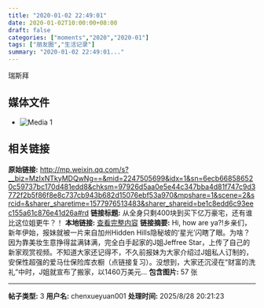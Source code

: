 ```yaml
---
title: "2020-01-02 22:49:01"
date: 2020-01-02T10:00:00+08:00
draft: false
categories: ["moments","2020","2020-01"]
tags: ["朋友圈","生活记录"]
summary: "2020-01-02 22:49:01..."
---
```


瑞斯拜

## 媒体文件

- ![Media 1](/Moments/photos/2020-01-02/202001022249010.jpg)

## 相关链接

**原始链接:** http://mp.weixin.qq.com/s?__biz=MzIxNTkyMDQwNg==&mid=2247505699&idx=1&sn=6ecb668586520c59737bc170d481edd8&chksm=97926d5aa0e5e44c347bba4d81f747c9d3772f2b5f86f8e8c737cb943b682d15076ebf53a970&mpshare=1&scene=2&srcid=&sharer_sharetime=1577976513483&sharer_shareid=be1c8edd6c93eec155a61c876e41d26a#rd
**链接标题:** 从全身只剩400块到买下亿万豪宅，还有谁比这位姐更牛？！
**本地链接:** [查看完整内容](/link_content/2020/01/2020-01-02/link_content/)
**链接摘要:** Hi, how are ya?!乡亲们，新年伊始，报妹就被一片来自加州Hidden Hills隐秘坡的‘星光’闪瞎了眼。为啥？因为靠美妆生意挣得盆满钵满，完全白手起家的J姐Jeffree Star，上传了自己的新家观赏视频。不知道大家还记得不，不久前报妹为大家介绍过J姐私人订制的，安保性超强的爱马仕保险库衣橱（点链接复习）。没想到，大家还沉浸在“财富的洗礼”中时，J姐就宣布了搬家，以1460万美元...
**包含图片:** 57 张

---

**帖子类型:** 3
**用户名:** chenxueyuan001
**处理时间:** 2025/8/28 20:21:23